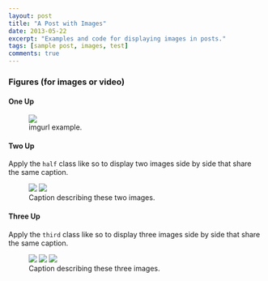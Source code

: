 ```yaml
---
layout: post
title: "A Post with Images"
date: 2013-05-22
excerpt: "Examples and code for displaying images in posts."
tags: [sample post, images, test]
comments: true
---
```


### Figures (for images or video)

#### One Up

<figure>
	<a href="http://i.imgur.com/IDDBcbd.jpg"><img src="http://i.imgur.com/IDDBcbd.jpg"></a>
	<figcaption><a title="package example">imgurl example</a>.</figcaption>
</figure>


#### Two Up

Apply the `half` class like so to display two images side by side that share the same caption.


<figure class="half">
    <a href="http://i.imgur.com/5QpqdOS.jpg"><img src="http://i.imgur.com/5QpqdOS.jpg"></a>
    <a href="http://i.imgur.com/gtLoMeg.jpg"><img src="http://i.imgur.com/gtLoMeg.jpg"></a>
    <figcaption>Caption describing these two images.</figcaption>
</figure>



#### Three Up

Apply the `third` class like so to display three images side by side that share the same caption.


<figure class="third">
	<img src="http://i.imgur.com/x10ylMD.jpg">
	<img src="http://i.imgur.com/cGN9T9K.jpg">
	<img src="http://i.imgur.com/EH8SgaL.jpg">
	<figcaption>Caption describing these three images.</figcaption>
</figure>


